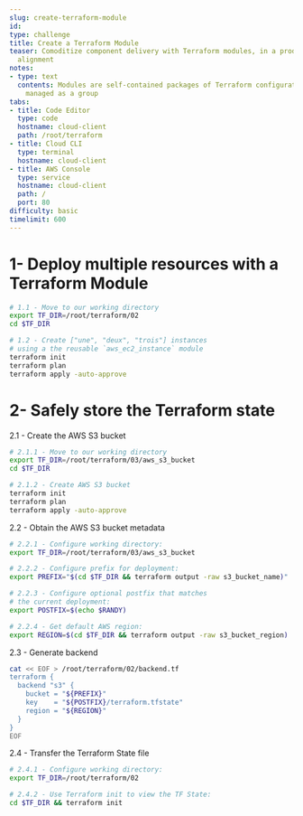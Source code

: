 ```yaml
---
slug: create-terraform-module
id: 
type: challenge
title: Create a Terraform Module
teaser: Comoditize component delivery with Terraform modules, in a producer-to-consumer
  alignment
notes:
- type: text
  contents: Modules are self-contained packages of Terraform configurations that are
    managed as a group
tabs:
- title: Code Editor
  type: code
  hostname: cloud-client
  path: /root/terraform
- title: Cloud CLI
  type: terminal
  hostname: cloud-client
- title: AWS Console
  type: service
  hostname: cloud-client
  path: /
  port: 80
difficulty: basic
timelimit: 600
---
```

1- Deploy multiple resources with a Terraform Module
===
```bash
# 1.1 - Move to our working directory
export TF_DIR=/root/terraform/02
cd $TF_DIR

# 1.2 - Create ["une", "deux", "trois"] instances
# using a the reusable `aws_ec2_instance` module
terraform init
terraform plan
terraform apply -auto-approve
```

2- Safely store the Terraform state
===

2.1 - Create the AWS S3 bucket

```bash
# 2.1.1 - Move to our working directory
export TF_DIR=/root/terraform/03/aws_s3_bucket
cd $TF_DIR

# 2.1.2 - Create AWS S3 bucket
terraform init
terraform plan
terraform apply -auto-approve
```

2.2 - Obtain the AWS S3 bucket metadata

```bash
# 2.2.1 - Configure working directory:
export TF_DIR=/root/terraform/03/aws_s3_bucket

# 2.2.2 - Configure prefix for deployment:
export PREFIX="$(cd $TF_DIR && terraform output -raw s3_bucket_name)"

# 2.2.3 - Configure optional postfix that matches
# the current deployment:
export POSTFIX=$(echo $RANDY)

# 2.2.4 - Get default AWS region:
export REGION=$(cd $TF_DIR && terraform output -raw s3_bucket_region)
```

2.3 - Generate backend

```bash
cat << EOF > /root/terraform/02/backend.tf
terraform {
  backend "s3" {
    bucket = "${PREFIX}"
    key    = "${POSTFIX}/terraform.tfstate"
    region = "${REGION}"
  }
}
EOF
```

2.4 - Transfer the Terraform State file

```bash
# 2.4.1 - Configure working directory:
export TF_DIR=/root/terraform/02

# 2.4.2 - Use Terraform init to view the TF State:
cd $TF_DIR && terraform init
```

